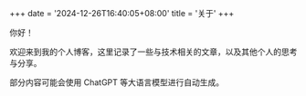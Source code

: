 +++
date = '2024-12-26T16:40:05+08:00'
title = '关于'
+++

你好！

欢迎来到我的个人博客，这里记录了一些与技术相关的文章，以及其他个人的思考与分享。

部分内容可能会使用 ChatGPT 等大语言模型进行自动生成。
